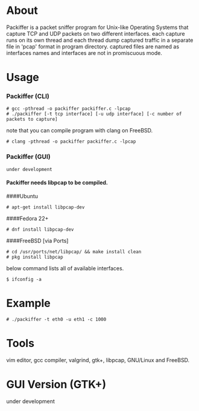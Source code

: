 # About
Packiffer is a packet sniffer program for Unix-like Operating Systems that capture TCP and UDP packets on two different interfaces. each capture runs on its own thread and each thread dump captured traffic in a separate file in 'pcap' format in program directory. captured files are named as interfaces names and interfaces are not in promiscuous mode.

# Usage

### Packiffer (CLI)
```
# gcc -pthread -o packiffer packiffer.c -lpcap
# ./packiffer [-t tcp interface] [-u udp interface] [-c number of packets to capture]
```
note that you can compile program with clang on FreeBSD.

```
# clang -pthread -o packiffer packiffer.c -lpcap
```

### Packiffer (GUI)
```
under development
```

#### Packiffer needs libpcap to be compiled.

####Ubuntu

```# apt-get install libpcap-dev```

####Fedora 22+

```# dnf install libpcap-dev```

####FreeBSD [via Ports]

```
# cd /usr/ports/net/libpcap/ && make install clean
# pkg install libpcap
```

below command lists all of available interfaces.

```$ ifconfig -a```

# Example
```# ./packiffer -t eth0 -u eth1 -c 1000```

# Tools
vim editor, gcc compiler, valgrind, gtk+, libpcap, GNU/Linux and FreeBSD.

# GUI Version (GTK+)
under development
